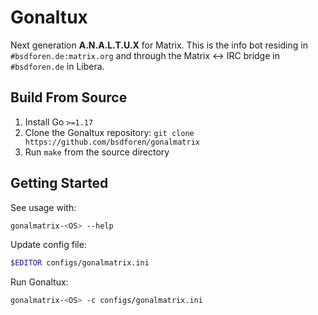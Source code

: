 # Gonaltux

Next generation **A.N.A.L.T.U.X** for Matrix. This is the info bot residing in
`#bsdforen.de:matrix.org` and through the Matrix <-> IRC bridge in `#bsdforen.de` in Libera.

## Build From Source

1. Install Go `>=1.17`
1. Clone the Gonaltux repository: `git clone https://github.com/bsdforen/gonalmatrix`
1. Run `make` from the source directory

## Getting Started

See usage with:

```bash
gonalmatrix-<OS> --help
```

Update config file:

```bash
$EDITOR configs/gonalmatrix.ini
```

Run Gonaltux:

```bash
gonalmatrix-<OS> -c configs/gonalmatrix.ini
```
